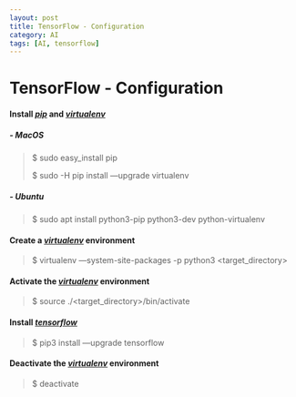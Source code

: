 ```yaml
---
layout: post
title: TensorFlow - Configuration
category: AI
tags: [AI, tensorflow]
---
```




# TensorFlow - Configuration

#### Install *<u>pip</u>* and *<u>virtualenv</u>*

##### - MacOS

> $ sudo easy_install pip
>
> $ sudo -H pip install —upgrade virtualenv

##### - Ubuntu

> $ sudo apt install python3-pip python3-dev python-virtualenv

#### Create a *<u>virtualenv</u>* environment

> $ virtualenv —system-site-packages -p python3 \<target_directory>

#### Activate the *<u>virtualenv</u>* environment

> $ source ./\<target_directory>/bin/activate

#### Install *<u>tensorflow</u>*

> $ pip3 install —upgrade tensorflow

#### Deactivate the *<u>virtualenv</u>* environment

> $ deactivate

